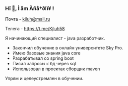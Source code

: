 ### Hï 👋, Ì åm Äñå†ðlï¥ !

Почта - kjluh@mail.ru

Телега - https://t.me/Kjluh58

Я начинающий специалист - java разработчик.

- Закончил обучение в онлайн университете Sky Pro.
- Имею базовые знания java core
- Разрабатывал со spring boot
- Писал запросы к бд через sql
- Использовал в проектах сборщик maven

Упрям и целеустремлен в обучении.

<!--
**kjluh/kjluh** is a ✨ _special_ ✨ repository because its `README.md` (this file) appears on your GitHub profile.

Here are some ideas to get you started:

- 🔭 I’m currently working on ...
- 🌱 I’m currently learning ...
- 👯 I’m looking to collaborate on ...
- 🤔 I’m looking for help with ...
- 💬 Ask me about ...
- 📫 How to reach me: ...
- 😄 Pronouns: ...
- ⚡ Fun fact: ...
-->
